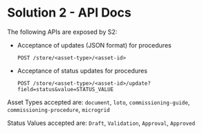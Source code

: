 # Solution 2 - API Docs

The following APIs are exposed by S2: 
- Acceptance of updates (JSON format) for procedures
  ```
  POST /store/<asset-type>/<asset-id>
  ```
- Acceptance of status updates for procedures
  ```
  POST /store/<asset-type>/<asset-id>/update?field=status&value=STATUS_VALUE
  ```

Asset Types accepted are: `document`, `loto`, `commissioning-guide`, `commissioning-procedure`, `microgrid`

Status Values accepted are: `Draft`, `Validation`, `Approval`, `Approved`
